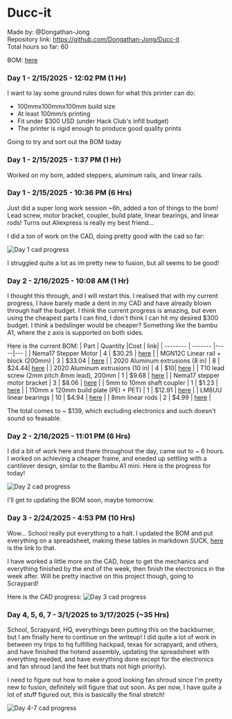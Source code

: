 # Ducc-it

Made by: @Dongathan-Jong  
Repository link: https://github.com/Dongathan-Jong/Ducc-it  
Total hours so far: 60

BOM: [here](https://docs.google.com/spreadsheets/d/1qOZgMDn6hGFZKtvJTQ3WRMCq_ESmatV1Npfq33ltyqs/edit?usp=sharing)

### Day 1 - 2/15/2025 - 12:02 PM (1 Hr)

I want to lay some ground rules down for what this printer can do:

- 100mmx100mmx100mm build size
- At least 100mm/s printing
- Fit under $300 USD (under Hack Club's infill budget)
- The printer is rigid enough to produce good quality prints

Going to try and sort out the BOM today

### Day 1 - 2/15/2025 - 1:37 PM (1 Hr)

Worked on my bom, added steppers, aluminum rails, and linear rails.

### Day 1 - 2/15/2025 - 10:36 PM (6 Hrs)

Just did a super long work session ~6h, added a ton of things to the bom! Lead screw, motor bracket, coupler, build plate, linear bearings, and linear rods! Turns out Aliexpress is really my best friend...

I did a ton of work on the CAD, doing pretty good with the cad so far: 

<img src="https://github.com/user-attachments/assets/dc74fda4-12da-4dd2-87e0-a16a4c2017e8"
     alt="Day 1 cad progress"/>

I struggled quite a lot as im pretty new to fusion, but all seems to be good! 

### Day 2 - 2/16/2025 - 10:08 AM (1 Hr)

I thought this through, and I will restart this. I realised that with my current progress, I have barely made a dent in my CAD and have already blown through half the budget. I think the current progress is amazing, but even using the cheapest parts I can find, I don't think I can hit my desired $300 budget. I think a bedslinger would be cheaper? Something like the bambu A1, where the z axis is supported on both sides. 

Here is the current BOM:
| Part    | Quantity |Cost | link| 
| -------- | ------- |-----|--- |
| Nema17 Stepper Motor  | 4   |  $30.25 | [here](https://www.amazon.ca/Nema17-Stepper-Motor-Efficient-Versatile/dp/B0D1VJ9HHY/) |
| MGN12C Linear rail + block (200mm) | 3     | $33.04 | [here](https://www.aliexpress.com/item/1005004908405311.html?spm=a2g0o.productlist.main.5.18baRdNzRdNzEJ&algo_pvid=984f007a-bd47-4df8-b3d0-9a4284b02dd2&algo_exp_id=984f007a-bd47-4df8-b3d0-9a4284b02dd2-2&pdp_ext_f=%7B%22order%22%3A%221196%22%2C%22eval%22%3A%221%22%7D&pdp_npi=4%40dis%21USD%2116.98%2114.94%21%21%21123.06%21108.29%21%40210312d517396392457402387ec167%2112000031182888806%21sea%21CA%213877050385%21X&curPageLogUid=7DN3afI5w5cV&utparam-url=scene%3Asearch%7Cquery_from%3A) |
| 2020 Aluminum extrusions (8 in)  | 8   | $24.44| [here](https://www.fazstore.ca/product/20qe2020/) |
| 2020 Aluminum extrusions (10 in)  | 4   | $10| [here](https://www.fazstore.ca/product/20qe2020/) |
| T10 lead screw (2mm pitch 8mm lead), 200mm | 1 | $9.68 | [here](https://www.aliexpress.com/item/1005007527129800.html?spm=a2g0o.productlist.main.3.1f785bb2rdPq43&algo_pvid=8db134ff-b4a9-4886-b487-1b8b9926f626&algo_exp_id=8db134ff-b4a9-4886-b487-1b8b9926f626-1&pdp_ext_f=%7B%22order%22%3A%2232%22%2C%22eval%22%3A%221%22%7D&pdp_npi=4%40dis%21USD%2123.22%2111.61%21%21%21168.29%2184.14%21%402101eac917396682670056992ea43c%2112000041161391631%21sea%21CA%213877050385%21X&curPageLogUid=zbjTZQFVbNkb&utparam-url=scene%3Asearch%7Cquery_from%3A) |
| Nema17 stepper motor bracket | 3 | $8.06 | [here](https://www.aliexpress.com/item/32969153656.html?spm=a2g0o.productlist.main.1.6c9d51881LCX3R&algo_pvid=049047e0-21c5-4621-b87e-6b6a0072a954&algo_exp_id=049047e0-21c5-4621-b87e-6b6a0072a954-0&pdp_ext_f=%7B%22order%22%3A%22300%22%2C%22eval%22%3A%221%22%7D&pdp_npi=4%40dis%21USD%213.56%213.56%21%21%213.56%213.56%21%402101ec1f17396700195143971ebdcc%2112000033258477529%21sea%21CA%213877050385%21X&curPageLogUid=lv3F4OFtXTsR&utparam-url=scene%3Asearch%7Cquery_from%3A) |
| 5mm to 10mm shaft coupler | 1 | $1.23 | [here](https://www.aliexpress.com/item/1005006333159653.html?spm=a2g0o.productlist.main.1.34496063NZgLYD&algo_pvid=2287ec14-fccb-470b-868b-888cadd1918a&algo_exp_id=2287ec14-fccb-470b-868b-888cadd1918a-0&pdp_ext_f=%7B%22order%22%3A%224%22%2C%22eval%22%3A%221%22%7D&pdp_npi=4%40dis%21USD%211.29%211.23%21%21%211.29%211.23%21%402103247417396706153453151ebf7e%2112000036793940850%21sea%21CA%213877050385%21X&curPageLogUid=pVlg3RGF0ifG&utparam-url=scene%3Asearch%7Cquery_from%3A) |
| 110mm x 120mm build plate (PEI + PET) | 1 | $12.91 | [here](https://www.aliexpress.com/item/1005007660929112.html?spm=a2g0o.productlist.main.3.5d5d4206vu0LN1&algo_pvid=47f21b8f-3be0-4f76-b123-32e8c521ad49&algo_exp_id=47f21b8f-3be0-4f76-b123-32e8c521ad49-1&pdp_ext_f=%7B%22order%22%3A%2212%22%2C%22eval%22%3A%221%22%7D&pdp_npi=4%40dis%21USD%2122.89%2110.99%21%21%2122.89%2110.99%21%402101efeb17396730356818220e08d9%2112000041696428342%21sea%21CA%213877050385%21X&curPageLogUid=F0i5iEvz9Lrj&utparam-url=scene%3Asearch%7Cquery_from%3A) |
| LM8UU linear bearings | 10 | $4.94 | [here](https://www.aliexpress.com/item/1005004108098706.html?spm=a2g0o.productlist.main.3.2aed44adoYtxdQ&algo_pvid=61f54303-4417-42a7-9d8a-e7266e451976&algo_exp_id=61f54303-4417-42a7-9d8a-e7266e451976-1&pdp_ext_f=%7B%22order%22%3A%22691%22%2C%22eval%22%3A%221%22%7D&pdp_npi=4%40dis%21USD%218.74%218.65%21%21%218.74%218.65%21%402103205117396732653087993e5d27%2112000028059680071%21sea%21CA%213877050385%21X&curPageLogUid=8OENk0EMMLbw&utparam-url=scene%3Asearch%7Cquery_from%3A) |
| 8mm linear rods | 2 | $4.99 | [here](https://www.aliexpress.com/item/1005006293171727.html?spm=a2g0o.productlist.main.3.474d2f59k0yrhO&algo_pvid=8c974eb5-c1d1-4c9a-acdb-27f8d2245784&algo_exp_id=8c974eb5-c1d1-4c9a-acdb-27f8d2245784-1&pdp_ext_f=%7B%22order%22%3A%223884%22%2C%22eval%22%3A%221%22%7D&pdp_npi=4%40dis%21USD%217.11%213.98%21%21%217.11%213.98%21%402101c5ac17396768963603218ed2cf%2112000036638889805%21sea%21CA%213877050385%21X&curPageLogUid=e8iNtRMiNKKF&utparam-url=scene%3Asearch%7Cquery_from%3A) | 

The total comes to ~ $139, which excluding electronics and such doesn't sound so feasable. 

### Day 2 - 2/16/2025 - 11:01 PM (6 Hrs) 

I did a bit of work here and there throughout the day, came out to ~ 6 hours. I worked on achieving a cheaper frame, and eneded up settling with a cantilever design, similar to the Bambu A1 mini. Here is the progress for today! 

<img src="https://github.com/user-attachments/assets/b288cdf1-0d52-48ea-b8a0-5dd2686a3132"
     alt="Day 2 cad progress"/>

I'll get to updating the BOM soon, maybe tomorrow.

### Day 3 - 2/24/2025 - 4:53 PM (10 Hrs)

Wow... School really put everything to a halt. I updated the BOM and put everything on a spreadsheet, making these tables in markdown SUCK, [here](https://docs.google.com/spreadsheets/d/1qOZgMDn6hGFZKtvJTQ3WRMCq_ESmatV1Npfq33ltyqs/edit?usp=sharing) is the link to that.

I have worked a little more on the CAD, hope to get the mechanics and everything finished by the end of the week, then finish the electronics in the week after. Will be pretty inactive on this project though, going to Scraypard!

Here is the CAD progress:
<img src="https://github.com/user-attachments/assets/18ab51fa-7a8f-4070-ad20-3bb4b8cdb752"
     alt="Day 3 cad progress"/>

### Day 4, 5, 6, 7 - 3/1/2025 to 3/17/2025 (~35 Hrs)

School, Scrapyard, HQ, everythings been putting this on the backburner, but I am finally here to continue on the writeup! I did quite a lot of work in between my trips to hq fulfilling hackpad, texas for scrapyard, and others, and have finished the hotend assembly, updating the spreadsheet with everything needed, and have everything done except for the electronics and fan shroud (and the feet but thats not high priority). 

I need to figure out how to make a good looking fan shroud since I'm pretty new to fusion, definitely will figure that out soon. As per now, I have quite a lot of stuff figured out, this is basically the final stretch!

<img src="https://github.com/user-attachments/assets/b7593ea6-c7cc-43a7-bef1-3798d3698031"
     alt="Day 4-7 cad progress"/>
